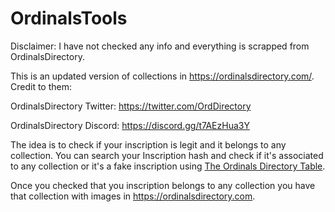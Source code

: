 # OrdinalsTools

Disclaimer: I have not checked any info and everything is scrapped from OrdinalsDirectory.

This is an updated version of collections in https://ordinalsdirectory.com/. Credit to them:

OrdinalsDirectory Twitter: https://twitter.com/OrdDirectory

OrdinalsDirectory Discord: https://discord.gg/t7AEzHua3Y

The idea is to check if your inscription is legit and it belongs to any collection. You can search your Inscription hash 
and check if it's associated to any collection or it's a fake inscription using [The Ordinals Directory Table](OrdinalsDirectoryIndex.md).

Once you checked that you inscription belongs to any collection you have that collection with images in https://ordinalsdirectory.com.
